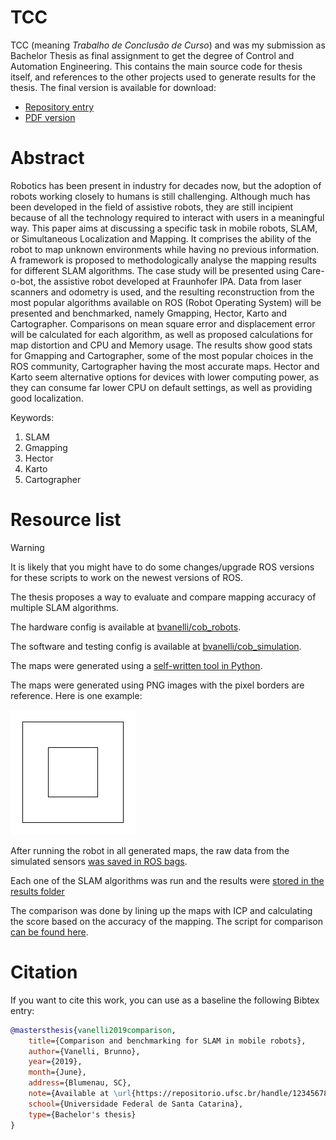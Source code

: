 # TCC

TCC (meaning *Trabalho de Conclusão de Curso*) and was my submission as Bachelor Thesis as final assignment to get the
degree of Control and Automation Engineering. This contains the main source code for thesis itself, and references
to the other projects used to generate results for the thesis. The final version is available for download:

- [Repository entry](https://repositorio.ufsc.br/handle/123456789/196836)
- [PDF version](https://repositorio.ufsc.br/bitstream/handle/123456789/196836/TCC_20182_BrunnoVanelli.pdf)

# Abstract

Robotics has been present in industry for decades now, but the adoption of robots working closely to humans is 
still challenging. Although much has been developed in the field of assistive robots, they are still incipient 
because of all the technology required to interact with users in a meaningful way. This paper aims at discussing a 
specific task in mobile robots, SLAM, or Simultaneous Localization and Mapping. It comprises the ability of the robot 
to map unknown environments while having no previous information. A framework is proposed to methodologically analyse
the mapping results for different SLAM algorithms. The case study will be presented using Care-o-bot, the assistive
robot developed at Fraunhofer IPA. Data from laser scanners and odometry is used, and the resulting reconstruction 
from the most popular algorithms available on ROS (Robot Operating System) will be presented and benchmarked, 
namely Gmapping, Hector, Karto and Cartographer. Comparisons on mean square error and displacement error will be 
calculated for each algorithm, as well as proposed calculations for map distortion and CPU and Memory usage. 
The results show good stats for Gmapping and Cartographer, some of the most popular choices in the ROS community, 
Cartographer having the most accurate maps. Hector and Karto seem alternative options for devices with lower 
computing power, as they can consume far lower CPU on default settings, as well as providing good localization.

Keywords:

1. SLAM
2. Gmapping 
3. Hector 
4. Karto 
5. Cartographer

# Resource list

> [!WARNING]
> It is likely that you might have to do some changes/upgrade ROS versions for these scripts to work on the newest 
> versions of ROS.

The thesis proposes a way to evaluate and compare mapping accuracy of multiple SLAM algorithms. 

The hardware config is available at [bvanelli/cob_robots](https://github.com/bvanelli/cob_robots).

The software and testing config is available at [bvanelli/cob_simulation](https://github.com/bvanelli/cob_simulation).

The maps were generated using a 
[self-written tool in Python](https://github.com/bvanelli/cob_simulation/blob/indigo_dev/cob_bringup_sim/maps/generator.py).

The maps were generated using PNG images with the pixel borders are reference. Here is one example:

[![](https://github.com/bvanelli/cob_simulation/blob/indigo_dev/cob_bringup_sim/maps/test1.png?raw=true)](https://github.com/bvanelli/cob_simulation/blob/indigo_dev/cob_bringup_sim/maps/test1.png)

After running the robot in all generated maps, the raw data from the simulated sensors 
[was saved in ROS bags](https://github.com/bvanelli/cob_simulation/tree/indigo_dev/cob_bringup_sim/bags).

Each one of the SLAM algorithms was run and the results were [stored in the results folder](https://github.com/bvanelli/cob_simulation/tree/indigo_dev/cob_bringup_sim/results)

The comparison was done by lining up the maps with ICP and calculating the score based on the accuracy of the mapping.
The script for comparison [can be found here](https://github.com/bvanelli/cob_simulation/blob/indigo_dev/cob_bringup_sim/results/icp_map_comparison.py).

# Citation

If you want to cite this work, you can use as a baseline the following Bibtex entry:

```bibtex
@mastersthesis{vanelli2019comparison,
    title={Comparison and benchmarking for SLAM in mobile robots},
    author={Vanelli, Brunno},
    year={2019},
    month={June},
    address={Blumenau, SC},
    note={Available at \url{https://repositorio.ufsc.br/handle/123456789/196836}},
    school={Universidade Federal de Santa Catarina},
    type={Bachelor's thesis}
}
```
